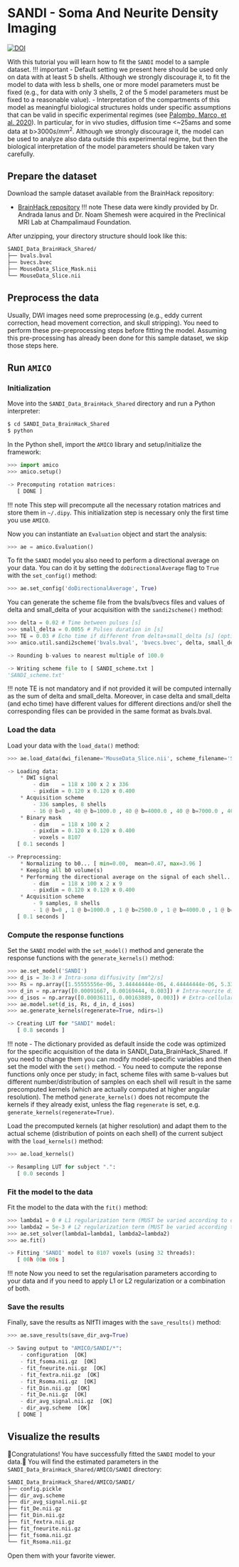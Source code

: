 # SANDI - Soma And Neurite Density Imaging
[![DOI](https://img.shields.io/badge/DOI-10.1016%2Fj.neuroimage.2020.116835-%23FAB70C?labelColor=%23363D45)](https://doi.org/10.1016/j.neuroimage.2020.116835)

With this tutorial you will learn how to fit the `SANDI` model to a sample dataset.
!!! important
	- Default setting we present here should be used only on data with at least 5 b shells. Although we strongly discourage it, to fit the model to data with less b shells, one or more model parameters must be fixed (e.g., for data with only 3 shells, 2 of the 5 model parameters must be fixed to a reasonable value).
	- Interpretation of the compartments of this model as meaningful biological structures holds under specific assumptions that can be valid in specific experimental regimes (see [Palombo, Marco, et al. 2020](https://doi.org/10.1016/j.neuroimage.2020.116835)). In particular, for in vivo studies, diffusion time <~25ams and some data at b>3000$s/mm^2$. Although we strongly discourage it, the model can be used to analyze also data outside this experimental regime, but then the biological interpretation of the model parameters should be taken vary carefully.

## Prepare the dataset
Download the sample dataset available from the BrainHack repository:

- [BrainHack repository](https://drive.google.com/drive/folders/1FJ-mg-UOmH9HFnBYWrlqJ00vT1FMHwY2?usp=sharing)
!!! note
	These data were kindly provided by Dr. Andrada Ianus and Dr. Noam Shemesh were acquired in the Preclinical MRI Lab at Champalimaud Foundation.

After unzipping, your directory structure should look like this:
```bash
SANDI_Data_BrainHack_Shared/
├── bvals.bval
├── bvecs.bvec
├── MouseData_Slice_Mask.nii
└── MouseData_Slice.nii
```

## Preprocess the data
Usually, DWI images need some preprocessing (e.g., eddy current correction, head movement correction, and skull stripping). You need to perform these pre-preprocessing steps before fitting the model. Assuming this pre-processing has already been done for this sample dataset, we skip those steps here.

## Run `AMICO`
### Initialization
Move into the `SANDI_Data_BrainHack_Shared` directory and run a Python interpreter:
```bash
$ cd SANDI_Data_BrainHack_Shared
$ python
```

In the Python shell, import the `AMICO` library and setup/initialize the framework:
```python
>>> import amico
>>> amico.setup()

-> Precomputing rotation matrices:
   [ DONE ]
```
!!! note
	This step will precompute all the necessary rotation matrices and store them in `~/.dipy`. This initialization step is necessary only the first time you use `AMICO`.

Now you can instantiate an `Evaluation` object and start the analysis:
```python
>>> ae = amico.Evaluation()
```

To fit the `SANDI` model you also need to perform a directional average on your data. You can do it by setting the `doDirectionalAverage` flag to `True` with the `set_config()` method:
```python
>>> ae.set_config('doDirectionalAverage', True)
```

You can generate the scheme file from the bvals/bvecs files and values of delta and small_delta of your acquisition with the `sandi2scheme()` method:
```python
>>> delta = 0.02 # Time between pulses [s]
>>> small_delta = 0.0055 # Pulses duration in [s]
>>> TE = 0.03 # Echo time if different from delta+small_delta [s] (optional)
>>> amico.util.sandi2scheme('bvals.bval', 'bvecs.bvec', delta, small_delta, TE_data=TE, schemeFilename='SANDI_scheme.txt', bStep=100)

-> Rounding b-values to nearest multiple of 100.0

-> Writing scheme file to [ SANDI_scheme.txt ]
'SANDI_scheme.txt'
```
!!! note
	TE is not mandatory and if not provided it will be computed internally as the sum of delta and small_delta. Moreover, in case delta and small_delta (and echo time) have different values for different directions and/or shell the corresponding files can be provided in the same format as bvals.bval.

### Load the data
Load your data with the `load_data()` method:
```python
>>> ae.load_data(dwi_filename='MouseData_Slice.nii', scheme_filename='SANDI_scheme.txt', mask_filename='MouseData_Slice_Mask.nii', b0_thr=10)

-> Loading data:
	* DWI signal
		- dim    = 118 x 100 x 2 x 336
		- pixdim = 0.120 x 0.120 x 0.400
	* Acquisition scheme
		- 336 samples, 8 shells
		- 16 @ b=0 , 40 @ b=1000.0 , 40 @ b=4000.0 , 40 @ b=7000.0 , 40 @ b=10000.0 , 40 @ b=2500.0 , 40 @ b=5500.0 , 40 @ b=8500.0 , 40 @ b=12500.0 
	* Binary mask
		- dim    = 118 x 100 x 2
		- pixdim = 0.120 x 0.120 x 0.400
		- voxels = 8107
   [ 0.1 seconds ]

-> Preprocessing:
	* Normalizing to b0... [ min=0.00,  mean=0.47, max=3.96 ]
	* Keeping all b0 volume(s)
	* Performing the directional average on the signal of each shell... 
		- dim    = 118 x 100 x 2 x 9
		- pixdim = 0.120 x 0.120 x 0.400
	* Acquisition scheme
		- 9 samples, 8 shells
		- 1 @ b=0 , 1 @ b=1000.0 , 1 @ b=2500.0 , 1 @ b=4000.0 , 1 @ b=5500.0 , 1 @ b=7000.0 , 1 @ b=8500.0 , 1 @ b=10000.0 , 1 @ b=12500.0 
   [ 0.1 seconds ]
```

### Compute the response functions
Set the `SANDI` model with the `set_model()` method and generate the response functions with the `generate_kernels()` method:
```python
>>> ae.set_model('SANDI')
>>> d_is = 3e-3 # Intra-soma diffusivity [mm^2/s]
>>> Rs = np.array([1.55555556e-06, 3.44444444e-06, 4.44444444e-06, 5.33333333e-06, 6.00000000e-06, 6.55555556e-06, 8.11111111e-06, 9.55555556e-06, 1.16666667e-05]) # Radii of the soma [meters]
>>> d_in = np.array([0.00091667, 0.00169444, 0.003]) # Intra-neurite diffusivitie(s) [mm^2/s]
>>> d_isos = np.array([0.00036111, 0.00163889, 0.003]) # Extra-cellular isotropic mean diffusivitie(s) [mm^2/s]
>>> ae.model.set(d_is, Rs, d_in, d_isos)
>>> ae.generate_kernels(regenerate=True, ndirs=1)

-> Creating LUT for "SANDI" model:
   [ 0.8 seconds ]
```
!!! note
	- The dictionary provided as default inside the code was optimized for the specific acquisition of the data in SANDI_Data_BrainHack_Shared. If you need to change them you can modify model-specific variables and then set the model with the `set()` method.
	- You need to compute the reponse functions only once per study; in fact, scheme files with same b-values but different number/distribution of samples on each shell will result in the same precomputed kernels (which are actually computed at higher angular resolution). The method `generate_kernels()` does not recompute the kernels if they already exist, unless the flag `regenerate` is set, e.g. `generate_kernels(regenerate=True)`.

Load the precomputed kernels (at higher resolution) and adapt them to the actual scheme (distribution of points on each shell) of the current subject with the `load_kernels()` method:
```python
>>> ae.load_kernels()

-> Resampling LUT for subject ".":
   [ 0.0 seconds ]
```

### Fit the model to the data
Fit the model to the data with the `fit()` method:
```python
>>> lambda1 = 0 # L1 regularization term (MUST be varied according to data)
>>> lambda2 = 5e-3 # L2 regularization term (MUST be varied according to data)
>>> ae.set_solver(lambda1=lambda1, lambda2=lambda2)
>>> ae.fit()

-> Fitting 'SANDI' model to 8107 voxels (using 32 threads):
   [ 00h 00m 00s ]
```
!!! note
	Now you need to set the regularisation parameters according to your data and if you need to apply L1 or L2 regularization or a combination of both.

### Save the results
Finally, save the results as NIfTI images with the `save_results()` method:
```python
>>> ae.save_results(save_dir_avg=True)

-> Saving output to "AMICO/SANDI/*":
	- configuration  [OK]
	- fit_fsoma.nii.gz  [OK]
	- fit_fneurite.nii.gz  [OK]
	- fit_fextra.nii.gz  [OK]
	- fit_Rsoma.nii.gz  [OK]
	- fit_Din.nii.gz  [OK]
	- fit_De.nii.gz  [OK]
	- dir_avg_signal.nii.gz  [OK]
	- dir_avg.scheme  [OK]
   [ DONE ]
```

## Visualize the results
🎉Congratulations! You have successfully fitted the `SANDI` model to your data.🎉 You will find the estimated parameters in the `SANDI_Data_BrainHack_Shared/AMICO/SANDI` directory:
```bash
SANDI_Data_BrainHack_Shared/AMICO/SANDI/
├── config.pickle
├── dir_avg.scheme
├── dir_avg_signal.nii.gz
├── fit_De.nii.gz
├── fit_Din.nii.gz
├── fit_fextra.nii.gz
├── fit_fneurite.nii.gz
├── fit_fsoma.nii.gz
└── fit_Rsoma.nii.gz
```
Open them with your favorite viewer.
